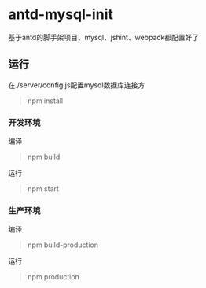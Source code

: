 # antd-mysql-init
基于antd的脚手架项目，mysql、jshint、webpack都配置好了

## 运行
在./server/config.js配置mysql数据库连接方
> npm install

### 开发环境
编译
> npm build

运行
> npm start


### 生产环境
编译
> npm build-production

运行
> npm production
